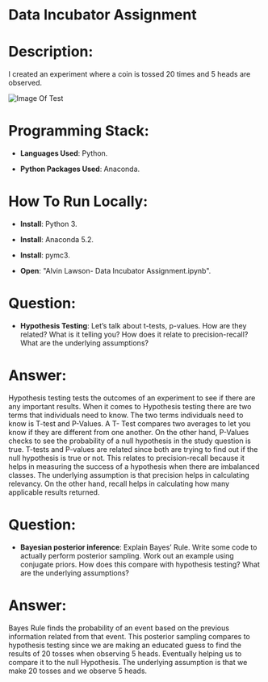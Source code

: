 # Data Incubator Assignment

# Description:

I created an experiment where a coin is tossed 20 times and 5 heads are observed. 

![Image Of Test](https://raw.githubusercontent.com/al11588/AlvinLawson---Data-Incubator-Assignment/alvinbranch/B04958_02_01.png?token=AFM1uC0Vor0z1m4bCGfS7_Q9c5sjClDkks5bJpJRwA%3D%3D)

# Programming Stack: 
*	**Languages Used**: Python.

*	**Python Packages Used**: Anaconda.

# How To Run Locally:

*	**Install**: Python 3.

*	**Install**: Anaconda 5.2.

*	**Install**: pymc3.

*	**Open**: "Alvin Lawson- Data Incubator Assignment.ipynb".

# Question:

* **Hypothesis Testing**: Let’s talk about t-tests, p-values. How are they
related? What is it telling you? How does it relate to precision-recall?
What are the underlying assumptions?

# Answer:

Hypothesis testing tests the outcomes of an experiment to see if there are any important results. When it comes to Hypothesis testing there are two terms that individuals need to know. The two terms individuals need to know is T-test and P-Values. A T- Test compares two averages to let you know if they are different from one another. On the other hand, P-Values checks to see the probability of a null hypothesis in the study question is true. T-tests and P-values are related since both are trying to find out if the null hypothesis is true or not. This relates to precision-recall because it helps in measuring the success of a hypothesis when there are imbalanced classes. The underlying assumption is that precision helps in calculating relevancy. On the other hand, recall helps in calculating how many applicable results returned. 

# Question:

* **Bayesian posterior inference**: Explain Bayes’ Rule. Write some code to
actually perform posterior sampling. Work out an example using conjugate
priors. How does this compare with hypothesis testing? What are the
underlying assumptions?

# Answer:

Bayes Rule finds the probability of an event based on the previous information related from that event. This posterior sampling compares to hypothesis testing since we are making an educated guess to find the results of 20 tosses when observing 5 heads. Eventually helping us to compare it to the null Hypothesis. The underlying assumption is that we make 20 tosses and we observe 5 heads.